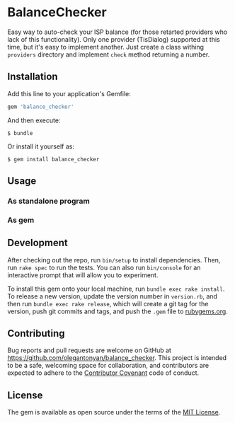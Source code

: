 # BalanceChecker

Easy way to auto-check your ISP balance (for those retarted providers who lack of this functionality). Only one provider (TisDialog) supported at this time, but it's easy to implement another. Just create a class withing `providers` directory and implement `check` method returning a number.

## Installation

Add this line to your application's Gemfile:

```ruby
gem 'balance_checker'
```

And then execute:

    $ bundle

Or install it yourself as:

    $ gem install balance_checker

## Usage

### As standalone program

### As gem

## Development

After checking out the repo, run `bin/setup` to install dependencies. Then, run `rake spec` to run the tests. You can also run `bin/console` for an interactive prompt that will allow you to experiment.

To install this gem onto your local machine, run `bundle exec rake install`. To release a new version, update the version number in `version.rb`, and then run `bundle exec rake release`, which will create a git tag for the version, push git commits and tags, and push the `.gem` file to [rubygems.org](https://rubygems.org).

## Contributing

Bug reports and pull requests are welcome on GitHub at https://github.com/olegantonyan/balance_checker. This project is intended to be a safe, welcoming space for collaboration, and contributors are expected to adhere to the [Contributor Covenant](contributor-covenant.org) code of conduct.


## License

The gem is available as open source under the terms of the [MIT License](http://opensource.org/licenses/MIT).
